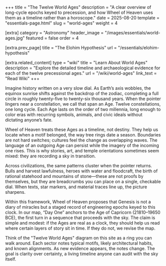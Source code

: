 +++
title = "The Twelve World Ages"
description = "A clear overview of long-cycle epochs keyed to precession, and how Wheel of Heaven uses them as a timeline rather than a horoscope."
date = 2025-08-20
template = "essentials-page.html"
slug = "world-ages"
weight = 4

[extra]
category = "Astronomy"
header_image = "/images/essentials/world-ages.jpg"
featured = false
order = 4

[extra.prev_page]
title = "The Elohim Hypothesis"
url = "/essentials/elohim-hypothesis"

[extra.related_content]
type = "wiki"
title = "Learn About World Ages"
description = "Explore the detailed timeline and archaeological evidence for each of the twelve precessional ages."
url = "/wiki/world-ages"
link_text = "Read Wiki"
+++

Imagine history written on a very slow dial. As Earth’s axis wobbles, the equinox sunrise shifts against the backdrop of the zodiac, completing a full circle in roughly twenty-five to twenty-six thousand years. When the pointer lingers near a constellation, we call that span an Age. Twelve constellations, one long cycle. Each Age lasts on the order of two millennia, long enough to color eras with recurring symbols, animals, and civic ideals without dictating anyone’s fate.

Wheel of Heaven treats these Ages as a timeline, not destiny. They help us locate when a motif belonged, the way tree rings date a season. Boundaries are not hard switches; cultures feel the change as overlapping waves. The language of an outgoing Age can persist while the imagery of the incoming one rises. This is why stories, art, and temple orientations sometimes seem mixed: they are recording a sky in transition.

Across civilizations, the same patterns cluster when the pointer returns. Bulls and harvest lawfulness, heroes with water and floodcraft, the birth of rational statehood and mountains of stone—these are not proofs by themselves, but they are breadcrumbs you can place on a single, checkable dial. When texts, star markers, and material traces line up, the picture sharpens.

Within this framework, Wheel of Heaven proposes that Genesis is not a diary of miracles but a staged record of engineering epochs keyed to this clock. In our map, “Day One” anchors to the Age of Capricorn (21810–19650 BCE), the first turn in a sequence that proceeds with the sky. The claim is simple and modest: if the Ages are real as a clock, they should help us read where certain layers of story sit in time. If they do not, we revise the map.

Think of the "Twelve World Ages" diagram on this site as a ring you can walk around. Each sector notes typical motifs, likely architectural habits, and known alignments. As new evidence appears, the notes change. The goal is clarity over certainty, a living timeline anyone can audit with the sky itself.
